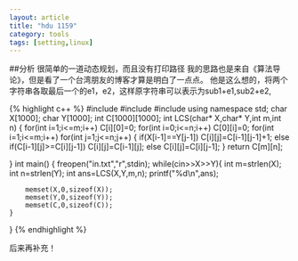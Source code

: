 ```yaml
---
layout: article
title: "hdu 1159"
category: tools
tags: [setting,linux]
---
```

##分析
很简单的一道动态规划，而且没有打印路径
我的思路也是来自《算法导论》，但是看了一个台湾朋友的博客才算是明白了一点点。
他是这么想的，将两个字符串各取最后一个的e1，e2，这样原字符串可以表示为sub1+e1,sub2+e2,

{% highlight c++ %}
#include<cstring>
#include<cstdio>
#include<iostream>
using namespace std;
char X[1000];
char Y[1000];
int C[1000][1000];
int LCS(char* X,char* Y,int m,int n)
{
	for(int i=1;i<=m;i++)
		C[i][0]=0;
	for(int i=0;i<=n;i++)
		C[0][i]=0;
	for(int i=1;i<=m;i++)
		for(int j=1;j<=n;j++)
		{
			if(X[i-1]==Y[j-1])
				C[i][j]=C[i-1][j-1]+1;
			else if(C[i-1][j]>=C[i][j-1])
				C[i][j]=C[i-1][j];
			else 
				C[i][j]=C[i][j-1];
		}
	return C[m][n];


}
int main()
{
	freopen("in.txt","r",stdin);
	while(cin>>X>>Y){
		int m=strlen(X);
		int n=strlen(Y);
		int ans=LCS(X,Y,m,n);
		printf("%d\n",ans);

		memset(X,0,sizeof(X));
		memset(Y,0,sizeof(Y));
		memset(C,0,sizeof(C));
	}
}
{% endhighlight %}

后来再补充！